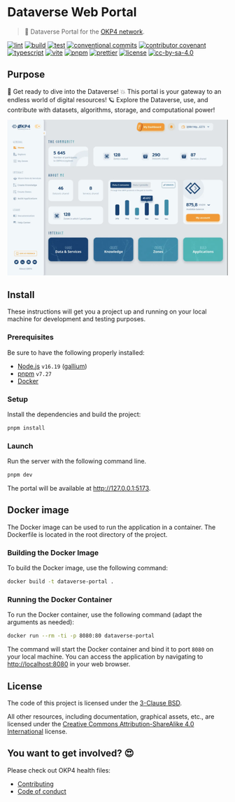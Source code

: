 # Dataverse Web Portal

> 🔭 Dataverse Portal for the [OKP4 network](https://okp4.network).

[![lint](https://img.shields.io/github/actions/workflow/status/okp4/dataverse-portal/lint.yml?label=lint&style=for-the-badge&logo=github)](https://github.com/okp4/dataverse-portal/actions/workflows/lint.yml)
[![build](https://img.shields.io/github/actions/workflow/status/okp4/dataverse-portal/build.yml?branch=main&label=build&style=for-the-badge&logo=github)](https://github.com/okp4/dataverse-portal/actions/workflows/build.yml)
[![test](https://img.shields.io/github/actions/workflow/status/okp4/dataverse-portal/test.yml?branch=main&label=test&style=for-the-badge&logo=github)](https://github.com/okp4/dataverse-portal/actions/workflows/test.yml)
[![conventional commits](https://img.shields.io/badge/Conventional%20Commits-1.0.0-yellow.svg?style=for-the-badge&logo=conventionalcommits)](https://conventionalcommits.org)
[![contributor covenant](https://img.shields.io/badge/Contributor%20Covenant-2.1-4baaaa.svg?style=for-the-badge)](https://github.com/okp4/.github/blob/main/CODE_OF_CONDUCT.md)
[![typescript](https://img.shields.io/badge/typescript-%23007ACC.svg?style=for-the-badge&logo=typescript&logoColor=white)](https://www.typescriptlang.org/)
[![vite](https://img.shields.io/badge/vite-%23646CFF.svg?style=for-the-badge&logo=vite&logoColor=white)](https://www.google.com/search?client=safari&rls=en&q=vitejs&ie=UTF-8&oe=UTF-8)
[![pnpm](https://img.shields.io/badge/pnpm-%234a4a4a.svg?style=for-the-badge&logo=pnpm&logoColor=f69220)](https://pnpm.io)
[![prettier](https://img.shields.io/badge/prettier-1A2C34?style=for-the-badge&logo=prettier&logoColor=F7BA3E)](https://github.com/prettier/prettier)
[![license][bsd-3-clause-image]][bsd-3-clause]
[![cc-by-sa-4.0][cc-by-sa-image]][cc-by-sa]

## Purpose

🚀 Get ready to dive into the Dataverse! 💥 This portal is your gateway to an endless world of digital resources! 🪐 Explore the Dataverse, use, and contribute with datasets, algorithms, storage, and computational power!

[![portal screen](./etc/image/portal-screen.webp)](https://okp4.network)

## Install

These instructions will get you a project up and running on your local machine for development and testing purposes.

### Prerequisites

Be sure to have the following properly installed:

- [Node.js](https://nodejs.org/ru/) `v16.19` ([gallium](https://nodejs.org/en/blog/release/v16.19.0/))
- [pnpm](https://pnpm.io/) `v7.27`
- [Docker](https://www.docker.com/)

### Setup

Install the dependencies and build the project:

```sh
pnpm install
```

### Launch

Run the server with the following command line.

```sh
pnpm dev
```

The portal will be available at <http://127.0.0.1:5173>.

## Docker image

The Docker image can be used to run the application in a container. The Dockerfile is located in the root directory of the project.

### Building the Docker Image

To build the Docker image, use the following command:

```sh
docker build -t dataverse-portal .
```

### Running the Docker Container

To run the Docker container, use the following command (adapt the arguments as needed):

```sh
docker run --rm -ti -p 8080:80 dataverse-portal
```

The command will start the Docker container and bind it to port `8080` on your local machine. You can access the application by navigating to <http://localhost:8080> in your web browser.

## License

The code of this project is licensed under the [3-Clause BSD][bsd-3-clause].

All other resources, including documentation, graphical assets, etc., are licensed under the [Creative Commons Attribution-ShareAlike 4.0 International][cc-by-sa] license.

## You want to get involved? 😍

Please check out OKP4 health files:

- [Contributing](https://github.com/okp4/.github/blob/main/CONTRIBUTING.md)
- [Code of conduct](https://github.com/okp4/.github/blob/main/CODE_OF_CONDUCT.md)

[bsd-3-clause]: https://opensource.org/licenses/BSD-3-Clause
[bsd-3-clause-image]: https://img.shields.io/badge/License-BSD_3--Clause-blue.svg?style=for-the-badge
[cc-by-sa]: https://creativecommons.org/licenses/by-sa/4.0/
[cc-by-sa-image]: https://i.creativecommons.org/l/by-sa/4.0/88x31.png
